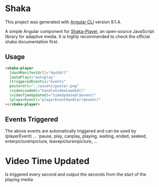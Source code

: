 # Shaka

This project was generated with [Angular CLI](https://github.com/angular/angular-cli) version 9.1.4.

A simple Angular component for [Shaka-Player](https://github.com/google/shaka-player), an open-source JavaScript library for adaptive media. It is highly recommended to check the official shaka documentation first.

## Usage

```html
<shaka-player
  [dashManifestUrl]="dashUrl"
  [autoPlay]="autoplay"
  [triggeredEvents]="events"
  posterUrl="../assets/poster.png"
  (videoLoaded)="handleVideoLoaded()"
  (videoTimeUpdated)="timeUpdated($event)"
  (playerEvent)="playerEventHandler($event)"
></shaka-player>
```

## Events Triggered

The above events are automatically triggered and can be used by (playerEvent)
...
`pause, play, canplay, playing, waiting, ended, seeked, enterpictureinpicture, leavepictureinpicture,
...

# Video Time Updated

Is triggered every second and output the seconds from the start of the playing media
